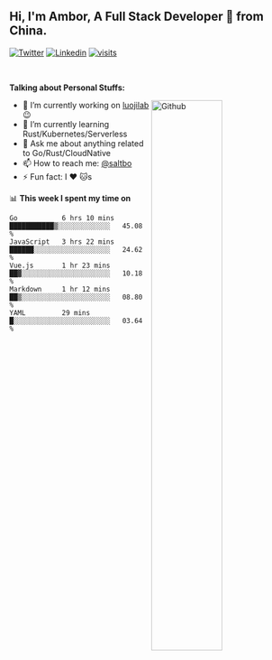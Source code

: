 ## Hi, I'm Ambor, A Full Stack Developer 🚀 from China.

[![Twitter](https://img.shields.io/badge/-saltbo-1ca0f1?style=flat&logo=twitter&logoColor=white)](https://twitter.com/rdsaltbo)
[![Linkedin](https://img.shields.io/badge/-saltbo-blue?style=flat&logo=Linkedin&logoColor=white)](https://www.linkedin.com/in/saltbo/)
[![visits](https://visitor.vercel.app/page/saltbo?color=light-green)](https://github.com/saltbo/)

&nbsp;  

**Talking about Personal Stuffs:**
<!-- Any image aligned to the right. Beware the width  -->
<img width="50%" align="right" alt="Github" src="https://raw.githubusercontent.com/saltbo/saltbo/master/images/git-header.svg" />

- 🔭 I’m currently working on [luojilab](https://github.com/luojilab) :wink:
- 🌱 I’m currently learning Rust/Kubernetes/Serverless
- 💬 Ask me about anything related to Go/Rust/CloudNative
- 📫 How to reach me: [@saltbo](https://twitter.com/rdsaltbo)
- ⚡ Fun fact: I :heart: :cat:s


📊 **This week I spent my time on**
<!--START_SECTION:waka-->
```text
Go           6 hrs 10 mins   ███████████▒░░░░░░░░░░░░░   45.08 % 
JavaScript   3 hrs 22 mins   ██████░░░░░░░░░░░░░░░░░░░   24.62 % 
Vue.js       1 hr 23 mins    ██▓░░░░░░░░░░░░░░░░░░░░░░   10.18 % 
Markdown     1 hr 12 mins    ██▒░░░░░░░░░░░░░░░░░░░░░░   08.80 % 
YAML         29 mins         █░░░░░░░░░░░░░░░░░░░░░░░░   03.64 % 
```
<!--END_SECTION:waka-->
